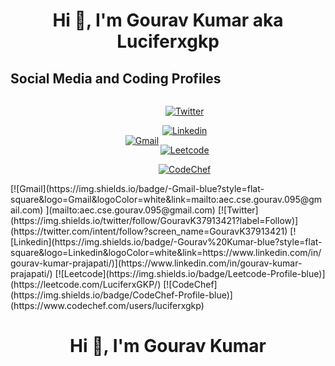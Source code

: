 <h1 align="center">Hi 👋, I'm Gourav Kumar aka Luciferxgkp</h1>

## Social Media and Coding Profiles

<div style="display: flex; justify-content: center; align-items: center;">
<span align="center">

[![Gmail](https://img.shields.io/badge/-Gmail-blue?style=flat-square&logo=Gmail&logoColor=white&link=mailto:aec.cse.gourav.095@gmail.com) ](mailto:aec.cse.gourav.095@gmail)

</span>

<span align="center">

[![Twitter](https://img.shields.io/twitter/follow/GouravK37913421?label=Follow)](https://twitter.com/intent/follow?screen_name=GouravK37913421)
</span>

<span align="center">

[![Linkedin](https://img.shields.io/badge/-Gourav%20Kumar-blue?style=flat-square&logo=Linkedin&logoColor=white&link=https://www.linkedin.com/in/gourav-kumar-prajapati/)](https://www.linkedin.com/in/gourav-kumar-prajapati/)
</span>

<span align="center">

[![Leetcode](https://img.shields.io/badge/Leetcode-Profile-blue)](https://leetcode.com/LuciferxGKP/)
</span>

<span align="center">

[![CodeChef](https://img.shields.io/badge/CodeChef-Profile-blue)](https://www.codechef.com/users/luciferxgkp)
</span>

</div>
[![Gmail](https://img.shields.io/badge/-Gmail-blue?style=flat-square&logo=Gmail&logoColor=white&link=mailto:aec.cse.gourav.095@gmail.com) ](mailto:aec.cse.gourav.095@gmail.com)
[![Twitter](https://img.shields.io/twitter/follow/GouravK37913421?label=Follow)](https://twitter.com/intent/follow?screen_name=GouravK37913421)
[![Linkedin](https://img.shields.io/badge/-Gourav%20Kumar-blue?style=flat-square&logo=Linkedin&logoColor=white&link=https://www.linkedin.com/in/gourav-kumar-prajapati/)](https://www.linkedin.com/in/gourav-kumar-prajapati/)
[![Leetcode](https://img.shields.io/badge/Leetcode-Profile-blue)](https://leetcode.com/LuciferxGKP/)
[![CodeChef](https://img.shields.io/badge/CodeChef-Profile-blue)](https://www.codechef.com/users/luciferxgkp)

<h1 align="center">Hi 👋, I'm Gourav Kumar</h1>
